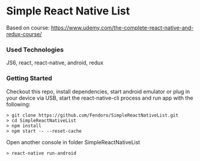 # Simple React Native List

Based on course: https://www.udemy.com/the-complete-react-native-and-redux-course/

### Used Technologies

JS6, react, react-native, android, redux

### Getting Started

Checkout this repo, install dependencies, start android emulator or plug in your device via USB, 
start the react-native-cli process and run app with the following:

```
> git clone https://github.com/Fendoro/SimpleReactNativeList.git
> cd SimpleReactNativeList
> npm install
> npm start -- --reset-cache
```

Open another console in folder SimpleReactNativeList

```
> react-native run-android
```
